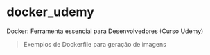 # docker_udemy
Docker: Ferramenta essencial para Desenvolvedores (Curso Udemy)


> Exemplos de Dockerfile para geração de imagens